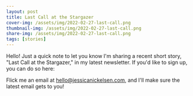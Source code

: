 ```yaml
---
layout: post
title: Last Call at the Stargazer
cover-img: /assets/img/2022-02-27-last-call.png
thumbnail-img: /assets/img/2022-02-27-last-call.png
share-img: /assets/img/2022-02-27-last-call.png
tags: [stories]
---
```


Hello! Just a quick note to let you know I'm sharing a recent short story, "Last Call at the Stargazer," in my latest newsletter. If you'd like to sign up, you can do so here:

<script async data-uid="c83d743044" src="https://jessicanickelsen.ck.page/c83d743044/index.js"></script>

Flick me an email at hello@jessicanickelsen.com, and I'll make sure the latest email gets to you!

